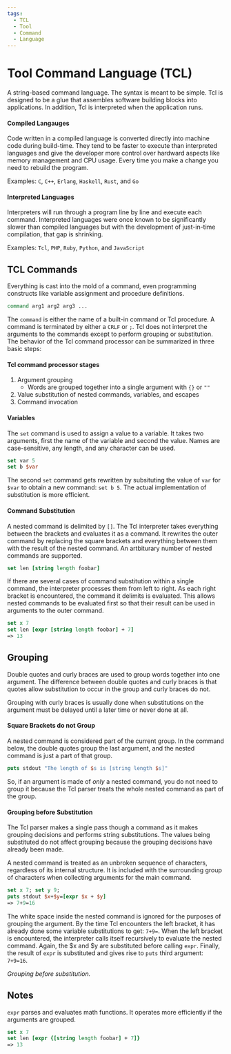 ```yaml
---
tags:
  - TCL
  - Tool
  - Command
  - Language
---
```


# Tool Command Language (TCL)

A string-based command language. The syntax is meant to be simple. Tcl is designed to be a glue that assembles software building blocks into applications. In addition, Tcl is interpreted when the application runs. 

#### Compiled Langauges

Code written in a compiled language is converted directly into machine code during build-time. They tend to be faster to execute than interpreted languages and give the developer more control over hardward aspects like memory management and CPU usage. Every time you make a change you need to rebuild the program.

Examples: `C`, `C++`, `Erlang`, `Haskell`, `Rust`, and `Go`

#### Interpreted Languages

Interpreters will run through a program line by line and execute each command. Interpreted languages were once known to be significantly slower than compiled languages but with the development of just-in-time compilation, that gap is shrinking.

Examples: `Tcl`, `PHP`, `Ruby`, `Python`, and `JavaScript`

##  TCL Commands

Everything is cast into the mold of a command, even programming constructs like variable assignment and procedure definitions.

```tcl
command arg1 arg2 arg3 ...
```

The `command` is either the name of a built-in command or Tcl procedure. A command is terminated by either a `CRLF` or `;`. Tcl does not interpret the arguments to the commands except to perform grouping or substitution. The behavior of the Tcl command processor can be summarized in three basic steps:

#### Tcl command processor stages

1. Argument grouping
	* Words are grouped together into a single argument with `{}` or `""`
2. Value substitution of nested commands, variables, and escapes
3. Command invocation

#### Variables

The `set` command is used to assign a value to a variable. It takes two arguments, first the name of the variable and second the value. Names are case-sensitive, any length, and any character can be used.

```tcl
set var 5
set b $var
```

The second `set` command gets rewritten by subsituting the value of `var` for `$var` to obtain a new command: `set b 5`. The actual implementation of substitution is more efficient. 

#### Command Substitution

A nested command is delimited by `[]`. The Tcl interpreter takes everything between the brackets and evaluates it as a command. It rewrites the outer command by replacing the square brackets and everything between them with the result of the nested command. An artbiturary number of nested commands are supported.

```tcl
set len [string length foobar]
```

If there are several cases of command substitution within a single command, the interpreter processes them from left to right. As each right bracket is encountered, the command it delimits is evaluated. This allows nested commands to be evaluated first so that their result can be used in arguments to the outer command.

```tcl
set x 7
set len [expr [string length foobar] + 7]
=> 13
```
## Grouping 

Double quotes and curly braces are used to group words together into one argument. The difference between double quotes and curly braces is that quotes allow substitution to occur in the group and curly braces do not.

Grouping with curly braces is usually done when substitutions on the argument must be delayed until a later time or never done at all.

#### Square Brackets do not Group

A nested command is considered part of the current group. In the command below, the double quotes group the last argument, and the nested command is just a part of that group.

```tcl
puts stdout "The length of $s is [string length $s]"
```

So, if an argument is made of *only* a nested command, you do not need to group it because the Tcl parser treats the whole nested command as part of the group.

#### Grouping before Substitution

The Tcl parser makes a single pass though a command as it makes grouping decisions and performs string substitutions. The values being substituted do not affect grouping because the grouping decisions have already been made.

A nested command is treated as an unbroken sequence of characters, regardless of its internal structure. It is included with the surrounding group of characters when collecting arguments for the main command.

```tcl
set x 7; set y 9;
puts stdout $x+$y=[expr $x + $y]
=> 7+9=16
```

The white space inside the nested command is ignored for the purposes of grouping the argument. By the time Tcl encounters the left bracket, it has already done some variable substitutions to get: `7+9=`. When the left bracket is encountered, the interpreter calls itself recursively to evaluate the nested command. Again, the $x and $y are substituted before calling `expr`. Finally, the result of `expr` is substituted and gives rise to `puts` third argument: `7+9=16`.

*Grouping before substitution.*

## Notes
`expr` parses and evaluates math functions. It operates more efficiently if the arguments are grouped.
```tcl
set x 7
set len [expr {[string length foobar] + 7]}
=> 13
```